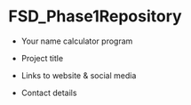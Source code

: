 # FSD_Phase1Repository
- Your name 
calculator program
- Project title

- Links to website & social media

- Contact details
